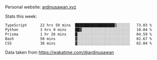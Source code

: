 Personal website: [ardinusawan.xyz](https://ardinusawan.xyz)

Stats this week:
<!--START_SECTION:waka-->

```txt
TypeScript      22 hrs 59 mins  ██████████████████▒░░░░░░   73.03 %
Python          3 hrs 9 mins    ██▓░░░░░░░░░░░░░░░░░░░░░░   10.04 %
Prisma          1 hr 26 mins    █░░░░░░░░░░░░░░░░░░░░░░░░   04.59 %
Bash            50 mins         ▓░░░░░░░░░░░░░░░░░░░░░░░░   02.67 %
CSS             38 mins         ▓░░░░░░░░░░░░░░░░░░░░░░░░   02.04 %
```

<!--END_SECTION:waka-->
Data taken from https://wakatime.com/@ardinusawan
